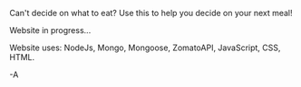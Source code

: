 Can't decide on what to eat? 
Use this to help you decide on your next meal!

Website in progress... 

Website uses: NodeJs, Mongo, Mongoose, ZomatoAPI, JavaScript, CSS, HTML. 

-A 


